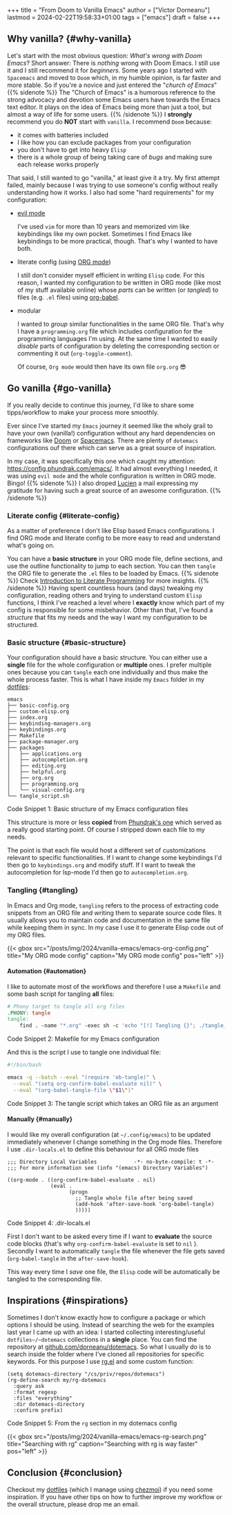 +++
title = "From Doom to Vanilla Emacs"
author = ["Victor Dorneanu"]
lastmod = 2024-02-22T19:58:33+01:00
tags = ["emacs"]
draft = false
+++

## Why vanilla? {#why-vanilla}

Let's start with the most obvious question: _What's wrong with Doom Emacs_? Short answer:
There is _nothing_ wrong with Doom Emacs. I still use it and I still recommend it for
_beginners_. Some years ago I started with `Spacemacs` and moved to `Doom` which, in my humble
opinion, is far faster and more stable. So if you're a novice and just entered the "_church
of Emacs_"
{{% sidenote %}}
The "Church of Emacs" is a humorous reference to the strong advocacy and devotion some
Emacs users have towards the Emacs text editor. It plays on the idea of Emacs being more
than just a tool, but almost a way of life for some users.
{{% /sidenote %}} I **strongly** recommend you do **NOT** start with `vanilla`. I recommend `Doom` because:

-   it comes with batteries included
-   I like how you can exclude packages from your configuration
-   you don't have to get into heavy `Elisp`
-   there is a whole group of being taking care of _bugs_ and making sure
    each release works properly

That said, I still wanted to go "vanilla," at least give it a try. My first attempt
failed, mainly because I was trying to use someone's config without really understanding
how it works. I also had some "hard requirements" for my configuration:

-   [evil mode](https://github.com/emacs-evil/evil)

    I've used `vim` for more than 10 years and memorized vim like keybindings like my own
    pocket. Sometimes I find Emacs like keybindings to be more practical, though. That's why
    I wanted to have both.
-   literate config (using [ORG mode](https://orgmode.org/))

    I still don't consider myself efficient in writing `Elisp` code. For this reason, I wanted
    my configuration to be written in ORG mode (like most of my stuff available online)
    whose _parts_ can be written (or _tangled_) to files (e.g. `.el` files) using [org-babel](https://orgmode.org/worg/org-contrib/babel/).
-   modular

    I wanted to _group_ similar functionalities in the same ORG file. That's why I have a
    `programming.org` file which includes configuration for the programming languages I'm
    using. At the same time I wanted to easily _disable_ parts of configuration by deleting
    the corresponding section or commenting it out (`org-toggle-comment`).

    Of course, `Org mode` would then have its own file `org.org` 😎


## Go vanilla {#go-vanilla}

If you really decide to continue this journey, I'd like to share some tipps/workflow to
make your process more smoothly.

Ever since I've started my `Emacs` journey it seemed like the wholy grail to have your own
(vanilla!) configuration without any hard dependencies on frameworks like [Doom](https://github.com/doomemacs/doomemacs) or
[Spacemacs](https://www.spacemacs.org/). There are plenty of `dotemacs` configurations ouf there which can serve as a
great source of inspiration.

In my case, it was specifically this one which caught my attention:
<https://config.phundrak.com/emacs/>. It had almost everything I needed, it was using `evil
mode` and the whole configuration is written in ORG mode. Bingo!
{{% sidenote %}}
I also droped [Lucien](https://github.com/Phundrak) a mail expressing my gratitude for having such a great source of an awesome configuration.
{{% /sidenote %}}


### Literate config {#literate-config}

As a matter of preference I don't like Elisp based Emacs configurations. I find ORG mode
and literate config to be more easy to read and understand what's going on.

You can have a **basic structure** in your ORG mode file, define sections, and use the outline
functionality to jump to each section. You can then `tangle` the ORG file to generate the
`.el` files to be loaded by Emacs.
{{% sidenote %}}
Check [Introduction to Literate Programming](https://howardism.org/Technical/Emacs/literate-programming-tutorial.html) for more insights.
{{% /sidenote %}} Having spent countless hours (and days) tweaking my configuration, reading others and
trying to understand custom `Elisp` functions, I think I've reached a level where I **exactly**
know which part of my config is responsible for some misbehavior. Other than that, I've
found a _structure_ that fits my needs and the way I want my configuration to be structured.


### Basic structure {#basic-structure}

Your configuration should have a basic structure. You can either use a **single** file for the
whole configuration or **multiple** ones. I prefer multiple ones because you can `tangle` each
one individually and thus make the whole process faster. This is what I have inside my
`Emacs` folder in my [dotfiles](https://github.com/dorneanu/dotfiles):

```shell
emacs
├── basic-config.org
├── custom-elisp.org
├── index.org
├── keybinding-managers.org
├── keybindings.org
├── Makefile
├── package-manager.org
├── packages
│   ├── applications.org
│   ├── autocompletion.org
│   ├── editing.org
│   ├── helpful.org
│   ├── org.org
│   ├── programming.org
│   └── visual-config.org
└── tangle_script.sh
```
<div class="src-block-caption">
  <span class="src-block-number">Code Snippet 1:</span>
  Basic structure of my Emacs configuration files
</div>

This structure is more or less **copied** from [Phundrak's one](https://config.phundrak.com/emacs/) which served as a really good
starting point. Of course I stripped down each file to my needs.

The point is that each file would host a different set of customizations relevant to
specific functionalities. If I want to change some keybindings I'd then go to
`keybindings.org` and modify stuff. If I want to tweak the autocompletion for lsp-mode I'd
then go to `autocompletion.org`.


### Tangling {#tangling}

In Emacs and Org mode, `tangling` refers to the process of extracting code snippets from an
ORG file and writing them to separate source code files. It usually allows you to maintain
code and documentation in the same file while keeping them in sync. In my case I use it to
generate Elisp code out of my ORG files.

{{< gbox src="/posts/img/2024/vanilla-emacs/emacs-org-config.png" title="My ORG mode config" caption="My ORG mode config" pos="left" >}}


#### Automation {#automation}

I like to automate most of the workflows and therefore I use a `Makefile` and some bash
script for tangling **all** files:

```makefile
# Phony target to tangle all org files
.PHONY: tangle
tangle:
    find . -name "*.org" -exec sh -c 'echo "[!] Tangling {}"; ./tangle_script.sh "{}"' \;
```
<div class="src-block-caption">
  <span class="src-block-number">Code Snippet 2:</span>
  Makefile for my Emacs configuration
</div>

And this is the script I use to tangle one individual file:

```sh
#!/bin/bash

emacs -q --batch --eval "(require 'ob-tangle)" \
  --eval "(setq org-confirm-babel-evaluate nil)" \
  --eval "(org-babel-tangle-file \"$1\")"
```
<div class="src-block-caption">
  <span class="src-block-number">Code Snippet 3:</span>
  The tangle script which takes an ORG file as an argument
</div>


#### Manually {#manually}

I would like my overall configuration (at `~/.config/emacs`) to be updated immediately
whenever I change something in the Org mode files.
Therefore I use `.dir-locals.el` to define this behaviour for all ORG mode files

```emacs-lisp
;;; Directory Local Variables            -*- no-byte-compile: t -*-
;;; For more information see (info "(emacs) Directory Variables")

((org-mode . ((org-confirm-babel-evaluate . nil)
              (eval .
                    (progn
                      ;; Tangle whole file after being saved
                      (add-hook 'after-save-hook 'org-babel-tangle)
                      )))))

```
<div class="src-block-caption">
  <span class="src-block-number">Code Snippet 4:</span>
  .dir-locals.el
</div>

First I don't want to be asked every time if I want to **evaluate** the source code blocks
(that's why `org-confirm-babel-evaluate` is set to `nil` ). Secondly I want to automatically
`tangle` the file whenever the file gets saved (`org-babel-tangle` in the `after-save-hook`).

This way every time I _save_ one file, the `Elisp` code will be automatically be tangled to
the corresponding file.


## Inspirations {#inspirations}

Sometimes I don't know exactly how to configure a package or which options I should be
using. Instead of searching the web for the examples last year I came up with an idea: I started collecting interesting/useful `dotfiles~/~dotemacs` collections in a **single** place. You can find the repository at [github.com/dorneanu/dotemacs](https://github.com/dorneanu/dotemacs). So what I usually do is to search inside the folder where I've cloned all repositories for specific keywords. For this purpose I use [rg.el](https://github.com/dajva/rg.el) and some custom function:

```elisp
(setq dotemacs-directory "/cs/priv/repos/dotemacs")
(rg-define-search my/rg-dotemacs
  :query ask
  :format regexp
  :files "everything"
  :dir dotemacs-directory
  :confirm prefix)
```
<div class="src-block-caption">
  <span class="src-block-number">Code Snippet 5:</span>
  From the <code>rg</code> section in my dotemacs config
</div>

{{< gbox src="/posts/img/2024/vanilla-emacs/emacs-rg-search.png" title="Searching with rg" caption="Searching with rg is way faster" pos="left" >}}


## Conclusion {#conclusion}

Checkout my [dotfiles](https://github.com/dorneanu/dotfiles/tree/master/emacs) (which I manage using [chezmoi](https://www.chezmoi.io/)) if you need some inspiration. If you
have other tips on how to further improve my workflow or the overall structure, please
drop me an email.
